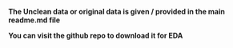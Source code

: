 **The Unclean data or original data is given / provided in the main readme.md file**

**You can visit the github repo to download it for EDA**